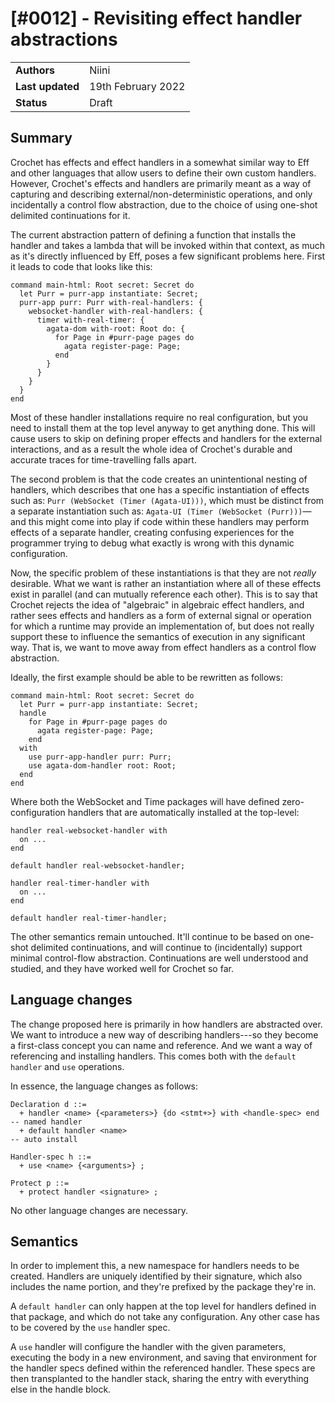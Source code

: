 # [#0012] - Revisiting effect handler abstractions

|                  |                    |
| ---------------- | ------------------ |
| **Authors**      | Niini              |
| **Last updated** | 19th February 2022 |
| **Status**       | Draft              |

## Summary

Crochet has effects and effect handlers in a somewhat similar way to Eff
and other languages that allow users to define their own custom handlers.
However, Crochet's effects and handlers are primarily meant as a way of
capturing and describing external/non-deterministic operations, and only
incidentally a control flow abstraction, due to the choice of using
one-shot delimited continuations for it.

The current abstraction pattern of defining a function that installs
the handler and takes a lambda that will be invoked within that context,
as much as it's directly influenced by Eff, poses a few significant problems
here. First it leads to code that looks like this:

    command main-html: Root secret: Secret do
      let Purr = purr-app instantiate: Secret;
      purr-app purr: Purr with-real-handlers: {
        websocket-handler with-real-handlers: {
          timer with-real-timer: {
            agata-dom with-root: Root do: {
              for Page in #purr-page pages do
                agata register-page: Page;
              end
            }
          }
        }
      }
    end

Most of these handler installations require no real configuration, but
you need to install them at the top level anyway to get anything done.
This will cause users to skip on defining proper effects and handlers
for the external interactions, and as a result the whole idea of Crochet's
durable and accurate traces for time-travelling falls apart.

The second problem is that the code creates an unintentional nesting of
handlers, which describes that one has a specific instantiation of effects
such as: `Purr (WebSocket (Timer (Agata-UI)))`, which must be distinct from
a separate instantiation such as: `Agata-UI (Timer (WebSocket (Purr)))`—
and this might come into play if code within these handlers may perform
effects of a separate handler, creating confusing experiences for the
programmer trying to debug what exactly is wrong with this dynamic
configuration.

Now, the specific problem of these instantiations is that they are not
_really_ desirable. What we want is rather an instantiation where all
of these effects exist in parallel (and can mutually reference each other).
This is to say that Crochet rejects the idea of "algebraic" in algebraic
effect handlers, and rather sees effects and handlers as a form of external
signal or operation for which a runtime may provide an implementation of,
but does not really support these to influence the semantics of execution
in any significant way. That is, we want to move away from effect handlers
as a control flow abstraction.

Ideally, the first example should be able to be rewritten as follows:

    command main-html: Root secret: Secret do
      let Purr = purr-app instantiate: Secret;
      handle
        for Page in #purr-page pages do
          agata register-page: Page;
        end
      with
        use purr-app-handler purr: Purr;
        use agata-dom-handler root: Root;
      end
    end

Where both the WebSocket and Time packages will have defined zero-configuration
handlers that are automatically installed at the top-level:

    handler real-websocket-handler with
      on ...
    end

    default handler real-websocket-handler;

    handler real-timer-handler with
      on ...
    end

    default handler real-timer-handler;

The other semantics remain untouched. It'll continue to be based on
one-shot delimited continuations, and will continue to (incidentally)
support minimal control-flow abstraction. Continuations are well
understood and studied, and they have worked well for Crochet so far.

## Language changes

The change proposed here is primarily in how handlers are abstracted over.
We want to introduce a new way of describing handlers---so they become
a first-class concept you can name and reference. And we want a way of
referencing and installing handlers. This comes both with the `default handler`
and `use` operations.

In essence, the language changes as follows:

    Declaration d ::=
      + handler <name> {<parameters>} {do <stmt+>} with <handle-spec> end     -- named handler
      + default handler <name>                                                -- auto install

    Handler-spec h ::=
      + use <name> {<arguments>} ;

    Protect p ::=
      + protect handler <signature> ;

No other language changes are necessary.

## Semantics

In order to implement this, a new namespace for handlers needs to be created. Handlers are uniquely identified by their signature, which also includes the
name portion, and they're prefixed by the package they're in.

A `default handler` can only happen at the top level for handlers defined in
that package, and which do not take any configuration. Any other case has to
be covered by the `use` handler spec.

A `use` handler will configure the handler with the given parameters, executing the body in a new environment, and saving that environment for the handler specs defined within the referenced handler. These specs are then transplanted to the handler stack, sharing the entry with everything else in the handle block.
